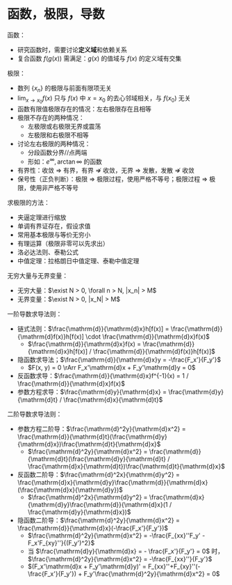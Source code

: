 # 函数，极限，导数

函数：

- 研究函数时，需要讨论**定义域**和依赖关系
- 复合函数 $f(g(x))$ 需满足：$g(x)$ 的值域与 $f(x)$ 的定义域有交集

极限：

- 数列 $\left \{ x_n \right\}$ 的极限与前面有限项无关
- $\lim_{x \to x_0}f(x)$ 只与 $f(x)$ 中 $x = x_0$ 的去心邻域相关，与 $f(x_0)$ 无关
- 函数有限值极限存在的情况：左右极限存在且相等
- 极限不存在的两种情况：
  - 左极限或右极限无界或震荡
  - 左极限和右极限不相等
- 讨论左右极限的两种情况：
  - 分段函数分界//点两端
  - 形如：$e^\infty, \arctan\infty$ 的函数
- 有界性：收敛 $\Rightarrow$ 有界，有界 $\nRightarrow$ 收敛，无界 $\Rightarrow$ 发散，发散 $\nRightarrow$ 收敛
- 保号性（正负判断）：极限 $\Rightarrow$ 极限过程，使用严格不等号；极限过程 $\Rightarrow$ 极限，使用非严格不等号

求极限的方法：

- 夹逼定理进行缩放
- 单调有界证存在，假设求值
- 常用基本极限与等价无穷小
- 有理运算（极限非零可以先求出）
- 洛必达法则、泰勒公式
- 中值定理：拉格朗日中值定理、泰勒中值定理

无穷大量与无界变量：

- 无穷大量：$\exist N > 0, \forall n > N, |x_n| > M$
- 无界变量：$\exist N > 0, |x_N| > M$

一阶导数求导法则：

- 链式法则：$\frac{\mathrm{d}}{\mathrm{d}x}h[f(x)] = \frac{\mathrm{d}}{\mathrm{d}f(x)}h[f(x)] \cdot \frac{\mathrm{d}}{\mathrm{d}x}f(x)$
  - $\frac{\mathrm{d}}{\mathrm{d}x}f(x) = \frac{\mathrm{d}}{\mathrm{d}x}h[f(x)] / \frac{\mathrm{d}}{\mathrm{d}f(x)}h[f(x)]$
- 隐函数求导法；$\frac{\mathrm{d}}{\mathrm{d}x}y = -\frac{F_x'}{F_y'}$
  - $F(x, y) = 0 \rArr F_x'\mathrm{d}x + F_y'\mathrm{d}y = 0$
- 反函数求导：$\frac{\mathrm{d}}{\mathrm{d}x}f^{-1}(x) = 1 / \frac{\mathrm{d}}{\mathrm{d}x}f(x)$
- 参数方程求导：$\frac{\mathrm{d}y}{\mathrm{d}x} = \frac{\mathrm{d}y}{\mathrm{d}t} / \frac{\mathrm{d}x}{\mathrm{d}t}$

二阶导数求导法则：

- 参数方程二阶导：$\frac{\mathrm{d}^2y}{\mathrm{d}x^2} = \frac{\mathrm{d}}{\mathrm{d}t}(\frac{\mathrm{d}y}{\mathrm{d}x})\frac{\mathrm{d}t}{\mathrm{d}x}$
  - $\frac{\mathrm{d}^2y}{\mathrm{d}x^2} = \frac{\mathrm{d}}{\mathrm{d}t}(\frac{\mathrm{d}y}{\mathrm{d}t} / \frac{\mathrm{d}x}{\mathrm{d}t})\frac{\mathrm{d}t}{\mathrm{d}x}$
- 反函数二阶导：$\frac{\mathrm{d}^2x}{\mathrm{d}y^2} = \frac{\mathrm{d}x}{\mathrm{d}y}\frac{\mathrm{d}}{\mathrm{d}x}(\frac{\mathrm{d}x}{\mathrm{d}y})$
  - $\frac{\mathrm{d}^2x}{\mathrm{d}y^2} = \frac{\mathrm{d}x}{\mathrm{d}y}\frac{\mathrm{d}}{\mathrm{d}x}(1 / \frac{\mathrm{d}y}{\mathrm{d}x})$
- 隐函数二阶导：$\frac{\mathrm{d}^2y}{\mathrm{d}x^2} = \frac{\mathrm{d}}{\mathrm{d}x}(-\frac{F_x'}{F_y'})$
  - $\frac{\mathrm{d}^2y}{\mathrm{d}x^2} = -\frac{F_{xx}''F_y' - F_x'F_{xy}''}{(F_y')^2}$
  - 当 $\frac{\mathrm{d}y}{\mathrm{d}x} = - \frac{F_x'}{F_y'} = 0$ 时，$\frac{\mathrm{d}^2y}{\mathrm{d}x^2} = -\frac{F_{xx}''}{F_y'}$
  - $(F_x'\mathrm{d}x + F_y'\mathrm{d}y)' = F_{xx}''+F_{xy}''(-\frac{F_x'}{F_y'}) + F_y'\frac{\mathrm{d}^2y}{\mathrm{d}x^2} = 0$

